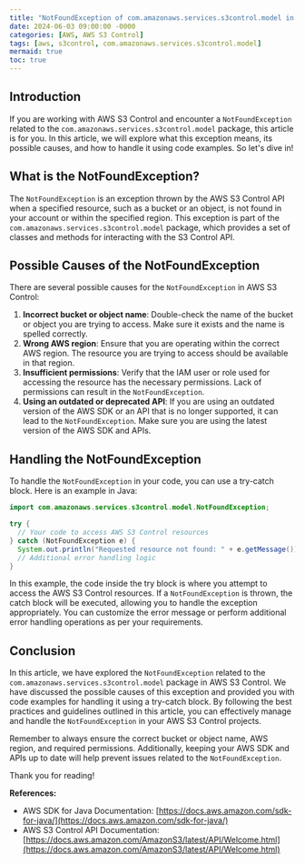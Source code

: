 ```yaml
---
title: "NotFoundException of com.amazonaws.services.s3control.model in AWS S3 Control"
date: 2024-06-03 09:00:00 -0000
categories: [AWS, AWS S3 Control]
tags: [aws, s3control, com.amazonaws.services.s3control.model]
mermaid: true
toc: true
---
```



## Introduction

If you are working with AWS S3 Control and encounter a `NotFoundException` related to the `com.amazonaws.services.s3control.model` package, this article is for you. In this article, we will explore what this exception means, its possible causes, and how to handle it using code examples. So let's dive in!

## What is the NotFoundException?

The `NotFoundException` is an exception thrown by the AWS S3 Control API when a specified resource, such as a bucket or an object, is not found in your account or within the specified region. This exception is part of the `com.amazonaws.services.s3control.model` package, which provides a set of classes and methods for interacting with the S3 Control API.

## Possible Causes of the NotFoundException

There are several possible causes for the `NotFoundException` in AWS S3 Control:

1. **Incorrect bucket or object name**: Double-check the name of the bucket or object you are trying to access. Make sure it exists and the name is spelled correctly.
2. **Wrong AWS region**: Ensure that you are operating within the correct AWS region. The resource you are trying to access should be available in that region.
3. **Insufficient permissions**: Verify that the IAM user or role used for accessing the resource has the necessary permissions. Lack of permissions can result in the `NotFoundException`.
4. **Using an outdated or deprecated API**: If you are using an outdated version of the AWS SDK or an API that is no longer supported, it can lead to the `NotFoundException`. Make sure you are using the latest version of the AWS SDK and APIs.

## Handling the NotFoundException

To handle the `NotFoundException` in your code, you can use a try-catch block. Here is an example in Java:

```java
import com.amazonaws.services.s3control.model.NotFoundException;

try {
  // Your code to access AWS S3 Control resources
} catch (NotFoundException e) {
  System.out.println("Requested resource not found: " + e.getMessage());
  // Additional error handling logic
}
```

In this example, the code inside the try block is where you attempt to access the AWS S3 Control resources. If a `NotFoundException` is thrown, the catch block will be executed, allowing you to handle the exception appropriately. You can customize the error message or perform additional error handling operations as per your requirements.

## Conclusion

In this article, we have explored the `NotFoundException` related to the `com.amazonaws.services.s3control.model` package in AWS S3 Control. We have discussed the possible causes of this exception and provided you with code examples for handling it using a try-catch block. By following the best practices and guidelines outlined in this article, you can effectively manage and handle the `NotFoundException` in your AWS S3 Control projects.

Remember to always ensure the correct bucket or object name, AWS region, and required permissions. Additionally, keeping your AWS SDK and APIs up to date will help prevent issues related to the `NotFoundException`.

Thank you for reading!

**References:**

- AWS SDK for Java Documentation: [https://docs.aws.amazon.com/sdk-for-java/](https://docs.aws.amazon.com/sdk-for-java/)
- AWS S3 Control API Documentation: [https://docs.aws.amazon.com/AmazonS3/latest/API/Welcome.html](https://docs.aws.amazon.com/AmazonS3/latest/API/Welcome.html)